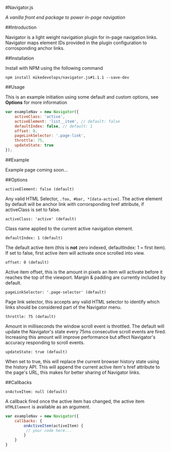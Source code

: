 #Navigator.js

*A vanilla front end package to power in-page navigation*

##Introduction

Navigator is a light weight navigation plugin for in-page navigation links. Navigator maps element IDs provided in the plugin configuration to corrosponding anchor links.

##Installation

Install with NPM using the following command

```
npm install mikedevelops/navigator.js#1.1.1 --save-dev
```

##Usage

This is an example initiation using some default and custom options, see **Options** for more information

```javascript
var exampleNav = new Navigator({
    activeClass: 'active',
    activeElement: 'list__item', // default: false
    defaultIndex: false, // default: 1
    offset: 0,
    pageLinkSelector: '.page-link',
    throttle: 75,
    updateState: true
});
```

##Example

Example page coming soon...

##Options

```
activeElement: false (default)
```

Any valid HTML Selector,  `.foo, #bar, *[data-active]`. The active element by default will be anchor link with corrorsponding href attribute, if activeClass is set to false.


```
activeClass: 'active' (default)
```

Class name applied to the current active navigation element.


```
defaultIndex: 1 (default)
```

The default active item (this is **not** zero indexed,  defaultIndex: 1 = first item). If set to false, first active item will activate once scrolled into view.


```
offset: 0 (default)
```

Active item offset, this is the amount in pixels an item will activate before it reaches the top of the viewport. Margin & padding are currently included by default.


```
pageLinkSelector: '.page-selector' (default)
```

Page link selector, this accepts any valid HTML selector to identify which links should be considered part of the Navigator menu.


```
throttle: 75 (default)
```

Amount in milliseconds the window scroll event is throttled. The default will update the Navigator's state every 75ms consecutive scroll events are fired. Increasing this amount will improve performance but affect Navigator's accuracy responding to scroll events.


```
updateState: true (default)
```

When set to true, this will replace the current browser history state using the history API. This will append the current active item's href attribute to the page's URL, this makes for better sharing of Navigator links.

##Callbacks

```
onActveItem: null (default)
```

A callback fired once the active item has changed, the active item `HTMLElement` is available as an argument.

```javascript
var exampleNav = new Navigator({
    callbacks: {
        onActiveItem(activeItem) {
         // your code here...
        }
    }
}
```

